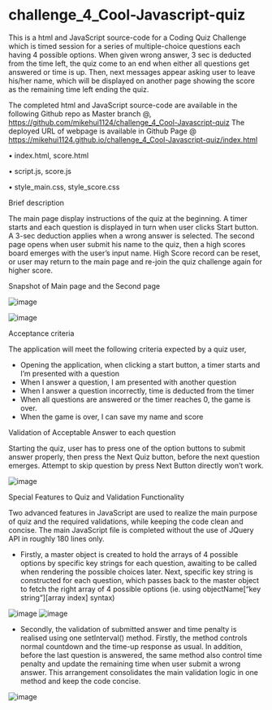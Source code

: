 # challenge_4_Cool-Javascript-quiz

This is a html and JavaScript source-code for a Coding Quiz Challenge which is timed session for a series of multiple-choice questions each having 4 possible options. When given wrong answer, 3 sec is deducted from the time left, the quiz come to an end when either all questions get answered or time is up.  Then, next messages appear asking user to leave his/her name, which will be displayed on another page showing the score as the remaining time left ending the quiz.

The completed html and JavaScript source-code are available in the following Github repo as Master branch @, https://github.com/mikehui1124/challenge_4_Cool-Javascript-quiz
The deployed URL of webpage is available in Github Page @ 
https://mikehui1124.github.io/challenge_4_Cool-Javascript-quiz/index.html

•	index.html, score.html

•	script.js, score.js

•	style_main.css, style_score.css

Brief description

The main page display instructions of the quiz at the beginning. A timer starts and each question is displayed in turn when user clicks Start button. A 3-sec deduction applies when a wrong answer is selected.
The second page opens when user submit his name to the quiz, then a high scores board emerges with the user’s input name. High Score record can be reset, or user may return to the main page and re-join the quiz challenge again for higher score.

Snapshot of Main page and the Second page

![image](https://user-images.githubusercontent.com/105307687/181306423-6729122b-eb7e-4d38-ba55-532e151a52f0.png)

![image](https://user-images.githubusercontent.com/105307687/181306465-09198809-b1aa-4b55-a3c7-531670295c0b.png)


Acceptance criteria

The application will meet the following criteria expected by a quiz user,

-	Opening the application, when clicking a start button, a timer starts and I’m presented with a question
-	When I answer a question, I am presented with another question
-	When I answer a question incorrectly, time is deducted from the timer
-	When all questions are answered or the timer reaches 0, the game is over.
-	When the game is over, I can save my name and score


Validation of Acceptable Answer to each question 

Starting the quiz, user has to press one of the option buttons to submit answer properly, then press the Next Quiz button, 
before the next question emerges. Attempt to skip question by press Next Button directly won’t work.

![image](https://user-images.githubusercontent.com/105307687/181306599-c46bb35a-ef5e-4d39-971c-2bb14d9e5cd4.png)


Special Features to Quiz and Validation Functionality 

Two advanced features in JavaScript are used to realize the main purpose of quiz and the required validations, 
while keeping the code clean and concise. The main JavaScript file is completed without the use of JQuery API in roughly 180 lines only.

-	Firstly, a master object is created to hold the arrays of 4 possible options by specific key strings for each question, awaiting to be 
called when rendering the possible choices later. Next, specific key string is constructed for each question, which passes back to the
master object to fetch the right array of 4 possible options (ie. using objectName[“key string”][array index] syntax)

![image](https://user-images.githubusercontent.com/105307687/181306782-c7099261-5758-431a-a226-4f6621f32c2d.png)
![image](https://user-images.githubusercontent.com/105307687/181306811-921e9b05-cced-4c20-8c43-72cff8768e48.png)


-	Secondly, the validation of submitted answer and time penalty is realised using one setInterval() method. Firstly, the method controls 
normal countdown and the time-up response as usual. In addition, before the last question is answered, the same method also control time 
penalty and update the remaining time when user submit a wrong answer. This arrangement consolidates the main validation logic in one method and keep the code concise.

![image](https://user-images.githubusercontent.com/105307687/181306907-7554efa3-6dfa-497f-8261-b2b3384be697.png)






